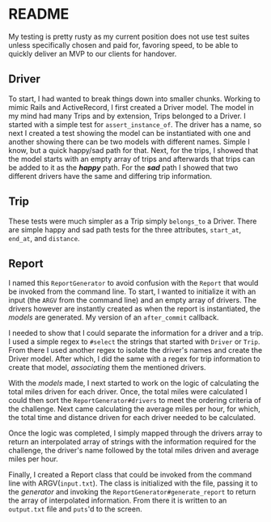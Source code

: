 # README

My testing is pretty rusty as my current position does not use test suites unless specifically chosen and paid for, 
favoring speed, to be able to quickly deliver an MVP to our clients for handover.

Driver
---

To start, I had wanted to break things down into smaller chunks.
Working to mimic Rails and ActiveRecord, I first created a Driver model. The model in my mind had many Trips and 
by extension, Trips belonged to a Driver. I started with a simple test for `assert_instance_of`. The driver has a name, 
so next I created a test showing the model can be instantiated with one and another showing there can be two models with
different names. Simple I know, but a quick happy/sad path for that. Next, for the trips, I showed that the model starts
with an empty array of trips and afterwards that trips can be added to it as the **_happy_** path.
For the **_sad_** path I showed that two different drivers have the same and differing trip information.

Trip
---

These tests were much simpler as a Trip simply `belongs_to` a Driver. There are simple happy and sad path tests for the three
attributes, `start_at`, `end_at`, and `distance`.  

Report
---

I named this `ReportGenerator` to avoid confusion with the `Report` that would be invoked from the command line.
To start, I wanted to initialize it with an input (the `ARGV` from the command line) and an empty array of drivers. The
drivers however are instantly created as when the report is instantiated, the _models_ are generated. My version of an
`after_commit` callback. 

I needed to show that I could separate the information for a driver and a trip. I used a simple regex to `#select`
the strings that started with `Driver` or `Trip`. From there I used another regex to isolate the driver's names and create
the Driver model. After which, I did the same with a regex for trip information to create that model, _associating_ them
the mentioned drivers.

With the _models_ made, I next started to work on the logic of calculating the total miles driven for each driver. Once, 
the total miles were calculated I could then sort the `ReportGenerator#drivers` to meet the ordering criteria of the challenge.
Next came calculating the average miles per hour, for which, the total time and distance driven for each driver needed to
be calculated.

Once the logic was completed, I simply mapped through the drivers array to return an interpolated array of strings with the
information required for the challenge, the driver's name followed by the total miles driven and average miles per hour.

Finally, I created a Report class that could be invoked from the command line with ARGV(`input.txt`). The class is initialized with the file,
passing it to the _generator_ and invoking the `ReportGenerator#generate_report` to return the array of interpolated information.
From there it is written to an `output.txt` file and `puts`'d to the screen.




